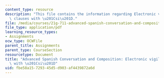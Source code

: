 ```yaml
---
content_type: resource
description: "This file contains the information regarding Electronic vigilance and\
  \ clauses with \u201Csi\u201D."
file: /media/courses/21g-711-advanced-spanish-conversation-and-composition-spring-2014/fbe58a15729345d5d903af4439872a6d_MIT21G_711S14_vigilance.pdf
file_type: application/pdf
learning_resource_types:
- Assignments
ocw_type: OCWFile
parent_title: Assignments
parent_type: CourseSection
resourcetype: Document
title: "Advanced Spanish Conversation and Composition: Electronic vigilance and clauses\
  \ with \u201Csi\u201D"
uid: fbe58a15-7293-45d5-d903-af4439872a6d
---
```

